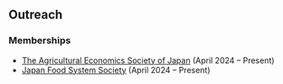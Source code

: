 <div id="outreach-content">
  <h2>Outreach</h2>
  
  <h3>Memberships</h3>
  <ul>
    <li><a href="https://www.aesjapan.or.jp/englishtop">The Agricultural Economics Society of Japan</a> (April 2024 – Present)</li>
    <li><a href="https://fsraj.smoosy.atlas.jp/ja">Japan Food System Society</a> (April 2024 – Present)</li>
  </ul>
</div>
